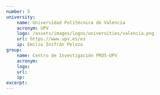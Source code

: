 ```yaml
---
number: 5
university:
    name: Universidad Politécnica de Valencia
    acronym: UPV
    logo: /assets/images/logos/universities/valencia.png
    url: https://www.upv.es/es
    ip: Emilio Insfrán Pelozo
group: 
    name: Centro de Investigación PROS-UPV
    acronym:
    logo:
    url: 
    ip: 
excerpt: 
---
```

